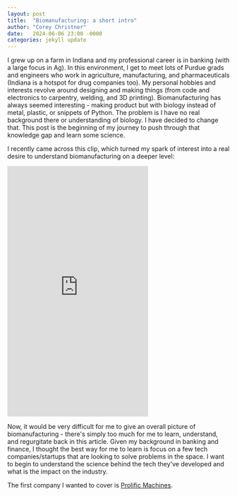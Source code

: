 ```yaml
---
layout: post
title:  "Biomanufacturing: a short intro"
author: "Corey Christner"
date:   2024-06-06 23:00 -0000
categories: jekyll update
---
```


I grew up on a farm in Indiana and my professional career is in banking (with a large focus in Ag). In this environment, I get to meet lots of Purdue grads and engineers who work in agriculture, manufacturing, and pharmaceuticals (Indiana is a hotspot for drug companies too).  My personal hobbies and interests revolve around designing and making things (from code and electronics to carpentry, welding, and 3D printing). Biomanufacturing has always seemed interesting - making product but with biology instead of metal, plastic, or snippets of Python. The problem is I have no real background there or understanding of biology. I have decided to change that. This post is the beginning of my journey to push through that knowledge gap and learn some science. 

I recently came across this clip, which turned my spark of interest into a real desire to understand biomanufacturing on a deeper level:
<iframe width="319" height="568" src="https://www.youtube.com/embed/AbfC-9OdXoU" title="The State of Biomanufacturing Today 👨‍🔬💰" frameborder="0" allow="accelerometer; autoplay; clipboard-write; encrypted-media; gyroscope; picture-in-picture; web-share" referrerpolicy="strict-origin-when-cross-origin" allowfullscreen></iframe>

Now, it would be very difficult for me to give an overall picture of biomanufacturing - there's simply too much for me to learn, understand, and regurgitate back in this article. Given my background in banking and finance, I thought the best way for me to learn is focus on a few tech companies/startups that are looking to solve problems in the space. I want to begin to understand the science behind the tech they've developed and what is the impact on the industry. 

The first company I wanted to cover is [Prolific Machines](https://www.prolific-machines.com/). 